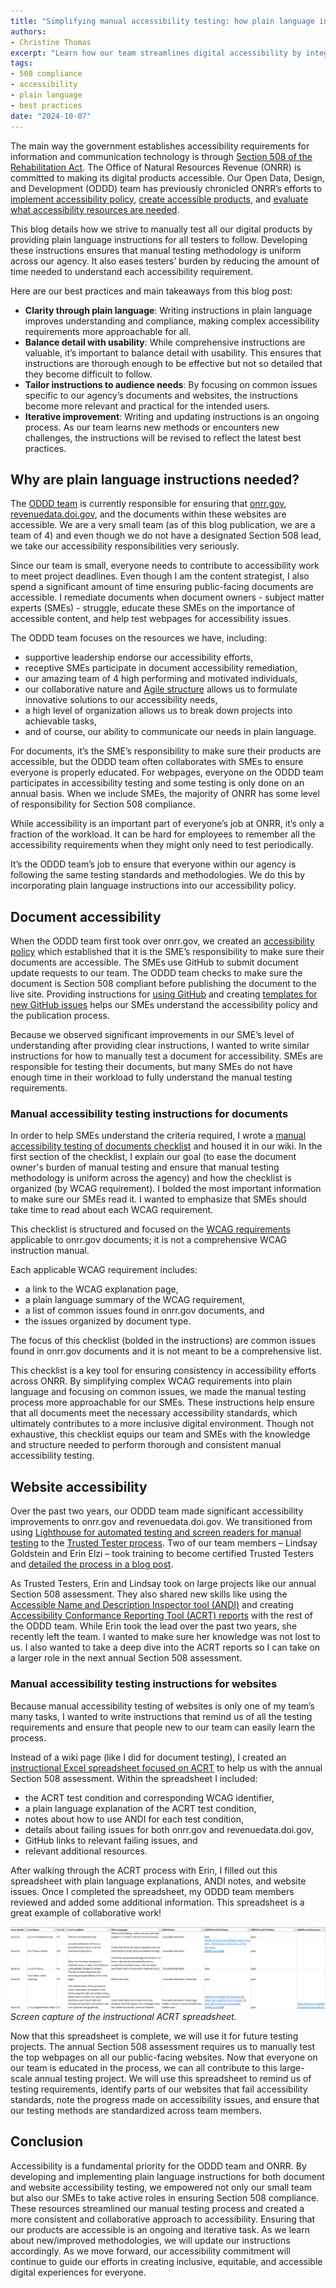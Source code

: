 ```yaml
---
title: "Simplifying manual accessibility testing: how plain language instructions drive compliance"
authors:
- Christine Thomas
excerpt: "Learn how our team streamlines digital accessibility by integrating plain language instructions into our manual testing process. Our team’s collaborative approach ensures consistent manual accessibility testing for both documents and websites, empowering stakeholders to contribute to inclusive digital experiences. "
tags:
- 508 compliance
- accessibility
- plain language
- best practices
date: "2024-10-07"
---
```


The main way the government establishes accessibility requirements for information and communication technology is through [Section 508 of the Rehabilitation Act](https://www.access-board.gov/about/law/ra.html). The Office of Natural Resources Revenue (ONRR) is committed to making its digital products accessible. Our Open Data, Design, and Development (ODDD) team has previously chronicled ONRR’s efforts to [implement accessibility policy](/accessibility/), [create accessible products](/beyond-auto/), and [evaluate what accessibility resources are needed](/508-Study/). 

This blog details how we strive to manually test all our digital products by providing plain language instructions for all testers to follow. Developing these instructions ensures that manual testing methodology is uniform across our agency. It also eases testers’ burden by reducing the amount of time needed to understand each accessibility requirement.

Here are our best practices and main takeaways from this blog post:
- **Clarity through plain language**: Writing instructions in plain language improves understanding and compliance, making complex accessibility requirements more approachable for all.
- **Balance detail with usability**: While comprehensive instructions are valuable, it’s important to balance detail with usability. This ensures that instructions are thorough enough to be effective but not so detailed that they become difficult to follow.
- **Tailor instructions to audience needs**: By focusing on common issues specific to our agency’s documents and websites, the instructions become more relevant and practical for the intended users.
- **Iterative improvement**: Writing and updating instructions is an ongoing process. As our team learns new methods or encounters new challenges, the instructions will be revised to reflect the latest best practices.

## Why are plain language instructions needed?

The [ODDD team](https://github.com/DOI-ONRR/nrrd/wiki/Joining-the-Open-Data,-Design,-and-Development-(ODDD)-project-team#project-team) is currently responsible for ensuring that [onrr.gov](https://www.onrr.gov/), [revenuedata.doi.gov](https://revenuedata.doi.gov/), and the documents within these websites are accessible. We are a very small team (as of this blog publication, we are a team of 4) and even though we do not have a designated Section 508 lead, we take our accessibility responsibilities very seriously. 

Since our team is small, everyone needs to contribute to accessibility work to meet project deadlines. Even though I am the content strategist, I also spend a significant amount of time ensuring public-facing documents are accessible. I remediate documents when document owners - subject matter experts (SMEs) - struggle, educate these SMEs on the importance of accessible content, and help test webpages for accessibility issues.  

The ODDD team focuses on the resources we have, including: 
- supportive leadership endorse our accessibility efforts,
- receptive SMEs participate in document accessibility remediation,
- our amazing team of 4 high performing and motivated individuals, 
- our collaborative nature and [Agile structure](https://github.com/DOI-ONRR/nrrd/wiki/Joining-the-Open-Data,-Design,-and-Development-(ODDD)-project-team#meetings) allows us to formulate innovative solutions to our accessibility needs,    
- a high level of organization allows us to break down projects into achievable tasks, 
- and of course, our ability to communicate our needs in plain language.

For documents, it’s the SME’s responsibility to make sure their products are accessible, but the ODDD team often collaborates with SMEs to ensure everyone is properly educated. For webpages, everyone on the ODDD team participates in accessibility testing and some testing is only done on an annual basis. When we include SMEs, the majority of ONRR has some level of responsibility for Section 508 compliance. 

While accessibility is an important part of everyone’s job at ONRR, it’s only a fraction of the workload. It can be hard for employees to remember all the accessibility requirements when they might only need to test periodically.

It’s the ODDD team’s job to ensure that everyone within our agency is following the same testing standards and methodologies. We do this by incorporating plain language instructions into our accessibility policy. 

## Document accessibility

When the ODDD team first took over onrr.gov, we created an [accessibility policy](https://github.com/DOI-ONRR/onrr.gov-site/wiki/Accessibility-guidance#onrrgov-document-accessibility-policy) which established that it is the SME’s responsibility to make sure their documents are accessible. The SMEs use GitHub to submit document update requests to our team. The ODDD team checks to make sure the document is Section 508 compliant before publishing the document to the live site. Providing instructions for [using GitHub](https://github.com/DOI-ONRR/onrr.gov-site/wiki/Using-GitHub) and creating [templates for new GitHub issues](https://github.com/DOI-ONRR/onrr.gov-site/issues/new/choose) helps our SMEs understand the accessibility policy and the publication process.

Because we observed significant improvements in our SME’s level of understanding after providing clear instructions, I wanted to write similar instructions for how to manually test a document for accessibility. SMEs are responsible for testing their documents, but many SMEs do not have enough time in their workload to fully understand the manual testing requirements.

### Manual accessibility testing instructions for documents

In order to help SMEs understand the criteria required, I wrote a [manual accessibility testing of documents checklist](https://github.com/DOI-ONRR/onrr.gov-site/wiki/Accessibility-guidance#manual-accessibility-testing-of-documents-checklist) and housed it in our wiki. In the first section of the checklist, I explain our goal (to ease the document owner's burden of manual testing and ensure that manual testing methodology is uniform across the agency) and how the checklist is organized (by WCAG requirement). I bolded the most important information to make sure our SMEs read it. I wanted to emphasize that SMEs should take time to read about each WCAG requirement. 

This checklist is structured and focused on the [WCAG requirements](https://www.w3.org/WAI/WCAG21/Understanding/) applicable to onrr.gov documents; it is not a comprehensive WCAG instruction manual. 

Each applicable WCAG requirement includes:
- a link to the WCAG explanation page, 
- a plain language summary of the WCAG requirement,
- a list of common issues found in onrr.gov documents, and 
- the issues organized by document type. 

The focus of this checklist (bolded in the instructions) are common issues found in onrr.gov documents and it is not meant to be a comprehensive list.

This checklist is a key tool for ensuring consistency in accessibility efforts across ONRR. By simplifying complex WCAG requirements into plain language and focusing on common issues, we made the manual testing process more approachable for our SMEs. These instructions help ensure that all documents meet the necessary accessibility standards, which ultimately contributes to a more inclusive digital environment. Though not exhaustive, this checklist equips our team and SMEs with the knowledge and structure needed to perform thorough and consistent manual accessibility testing.

## Website accessibility

Over the past two years, our ODDD team made significant accessibility improvements to onrr.gov and revenuedata.doi.gov. We transitioned from using [Lighthouse for automated testing and screen readers for manual testing](/four-part-hybrid-testing/) to the [Trusted Tester process](https://www.dhs.gov/trusted-tester). Two of our team members – Lindsay Goldstein and Erin Elzi – took training to become certified Trusted Testers and [detailed the process in a blog post](/trusted-tester/). 

As Trusted Testers, Erin and Lindsay took on large projects like our annual Section 508 assessment. They also shared new skills like using the [Accessible Name and Description Inspector tool (ANDI)](https://www.ssa.gov/accessibility/andi/help/install.html) and creating [Accessibility Conformance Reporting Tool (ACRT) reports](https://www.webaccess.pro/acrt/) with the rest of the ODDD team. While Erin took the lead over the past two years, she recently left the team. I wanted to make sure her knowledge was not lost to us. I also wanted to take a deep dive into the ACRT reports so I can take on a larger role in the next annual Section 508 assessment. 

### Manual accessibility testing instructions for websites

Because manual accessibility testing of websites is only one of my team’s many tasks, I wanted to write instructions that remind us of all the testing requirements and ensure that people new to our team can easily learn the process. 

Instead of a wiki page (like I did for document testing), I created an [instructional Excel spreadsheet focused on ACRT](https://github.com/DOI-ONRR/research/blob/main/accessibility/2024_ACRT_Instructions.xlsx) to help us with the annual Section 508 assessment. Within the spreadsheet I included:  

- the ACRT test condition and corresponding WCAG identifier,
- a plain language explanation of the ACRT test condition,
- notes about how to use ANDI for each test condition,
- details about failing issues for both onrr.gov and revenuedata.doi.gov,
- GitHub links to relevant failing issues, and
- relevant additional resources.

After walking through the ACRT process with Erin, I filled out this spreadsheet with plain language explanations, ANDI notes, and website issues. Once I completed the spreadsheet, my ODDD team members reviewed and added some additional information. This spreadsheet is a great example of collaborative work!

![Screen capture of the instructional ACRT spreadsheet.Column headers include: issue number, test name, test conditions, plan language instructions, ANDI notes, ONRR pass/fail notes, NRRD pass/fail notes, and additional resources](Image1.PNG)
*Screen capture of the instructional ACRT spreadsheet.*

Now that this spreadsheet is complete, we will use it for future testing projects. The annual Section 508 assessment requires us to manually test the top webpages on all our public-facing websites. Now that everyone on our team is educated in the process, we can all contribute to this large-scale annual testing project. We will use this spreadsheet to remind us of testing requirements, identify parts of our websites that fail accessibility standards, note the progress made on accessibility issues, and ensure that our testing methods are standardized across team members.

## Conclusion

Accessibility is a fundamental priority for the ODDD team and ONRR. By developing and implementing plain language instructions for both document and website accessibility testing, we empowered not only our small team but also our SMEs to take active roles in ensuring Section 508 compliance. These resources streamlined our manual testing process and created a more consistent and collaborative approach to accessibility. Ensuring that our products are accessible is an ongoing and iterative task. As we learn about new/improved methodologies, we will update our instructions accordingly. As we move forward, our accessibility commitment will continue to guide our efforts in creating inclusive, equitable, and accessible digital experiences for everyone.
